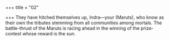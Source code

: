 +++
title = "02"

+++
They have hitched themselves up, Indra—your (Maruts), who know as  their own the tributes stemming from all communities among mortals. The battle-thrust of the Maruts is racing ahead in the winning of the  prize-contest whose reward is the sun.  
